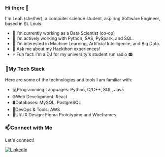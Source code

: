 ### Hi there 👋

I'm Leah (she/her), a computer science student, aspiring Software Engineer, based in St. Louis. 
- 🔭 I’m currently working as a Data Scientist (co-op) 
- 🌱 I’m actively working with Python, SAS, PySpark, and SQL.
- 👯 I’m interested in Machine Learning, Artificial Intelligence, and Big Data. 
- 💬 Ask me about my Hackthon experiences!
- ⚡ Fun fact: I'm a DJ for my university's student run radio 📻

### 🚀My Tech Stack
Here are some of the technologies and tools I am familiar with:
- 💻Programming Languages: Python, C/C++, SQL, Java
- 🌐Web Development: React
- 🛢️Databases: MySQL, PostgreSQL
- 🚧DevOps & Tools: AWS
- 🎨UI/UX Design: Figma Prototyping and Wireframes

### 📫Connect with Me
Let's connect!

[![LinkedIn](https://img.shields.io/badge/LinkedIn-Connect-blue)](www.linkedin.com/in/leah-holzwarth-39b322176)
